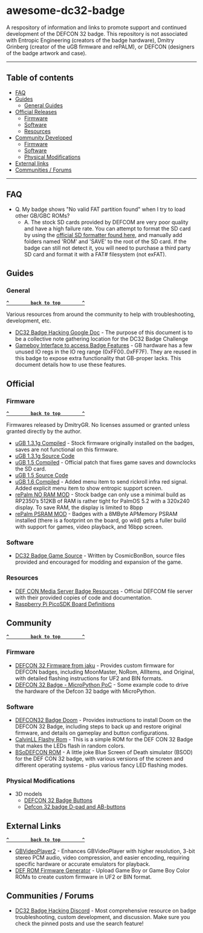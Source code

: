# awesome-dc32-badge
A respository of information and links to promote support and continued development of the DEFCON 32 badge. This repository is not associated with Entropic Engineering (creators of the badge hardware), Dmitry Grinberg (creator of the uGB firmware and rePALM), or DEFCON (designers of the badge artwork and case). 

--------------------

## Table of contents

- [FAQ]($faq)
- [Guides](#guides)
  - [General Guides](#general)
- [Official Releases](#official)
  - [Firmware](#firmware)
  - [Software](#software)
  - [Resources](#resources)
- [Community Developed](#community)
  - [Firmware](#commfirmware)
  - [Software](#commsoftware)
  - [Physical Modifications](#commmods)
- [External links](#external-links)
- [Communities / Forums](#communities--forums)

--------------------
## FAQ

- Q. My badge shows "No valid FAT partition found" when I try to load other GB/GBC ROMs?
  - A. The stock SD cards provided by DEFCOM are very poor quality and have a high failure rate. You can attempt to format the SD card by using the [official SD formatter found here](https://www.sdcard.org/downloads/formatter/), and manually add folders named 'ROM' and 'SAVE' to the root of the SD card. If the badge can still not detect it, you will need to purchase a third party SD card and format it with a FAT# filesystem (not exFAT).  

## Guides

### General

**[`^        back to top        ^`](#awesome-dc32-badge)**

Various resources from around the community to help with troubleshooting, development, etc.

- [DC32 Badge Hacking Google Doc](https://docs.google.com/document/d/1Jff1UbKaRGoHoAug1c0r6a4Y-MYruvgVORGG8c63sNQ) - The purpose of this document is to be a collective note gathering location for the DC32 Badge Challenge
- [Gameboy Interface to access Badge Features](https://docs.google.com/document/d/1COY5n0HhBcBq7ILwsKtOjV-_0-arNPkk_qBH9PI9fms) - GB hardware has a few unused IO regs in the IO reg range (0xFF00..0xFF7F). They are reused in this badge to expose extra functionality that GB-proper lacks. This document details how to use these features.

## Official

### Firmware

**[`^        back to top        ^`](#awesome-dc32-badge)**

Firmwares released by DmitryGR. No licenses assumed or granted unless granted directly by the author.

- [uGB 1.3.1g Compiled](https://discord.com/channels/867438418212683796/1262488625799495732/1271177820298674280) - Stock firmware originally installed on the badges, saves are not functional on this firmware. 
- [uGB 1.3.1g Source Code](https://cdn.discordapp.com/attachments/1262488625799495732/1271175312012480512/defcon_badge.tar.bz2?ex=66c0edc3&is=66bf9c43&hm=174d8e7c02c12762ec74cde20103b29705f163aeca7854a19823e1f5150bee18&) 
- [uGB 1.5 Compiled](http://dmitry.gr/images/defcon_update_1.5.0.tar.bz2) - Official patch that fixes game saves and downclocks the SD card.
- [uGB 1.5 Source Code](http://dmitry.gr/images/defcon_code_1.5.0.tar.bz2)
- [uGB 1.6 Compiled](https://discord.com/channels/867438418212683796/1262488625799495732/1271971778985590805) - Added menu item to send rickroll infra red signal. Added explicit menu item to show entropic support screen.
- [rePalm NO RAM MOD](https://dmitry.gr/images/rePalmDefcon_NOPSRAM.bin) - Stock badge can only use a minimal build as RP2350’s 512KB of RAM is rather tight for PalmOS 5.2 with a  320x240 display. To save RAM, the display is limited to 8bpp
- [rePalm PSRAM MOD](https://dmitry.gr/images/rePalmDefcon_withPSRAM.bin) - Badges with a 8MByte APMemory PSRAM installed (there is a footprint on the board, go wild) gets a fuller build with support for games, video playback, and 16bpp screen.

### Software

- [DC32 Badge Game Source](https://github.com/CosmicBonBon/DC32BadgeGame) - Written by CosmicBonBon, source files provided and encouraged for modding and expansion of the game.

### Resources

- [DEF CON Media Server Badge Resources](https://media.defcon.org/DEF%20CON%2032/DEF%20CON%2032%20badge/) - Official DEFCOM file server with their provided copies of code and documentation.
- [Raspberry Pi PicoSDK Board Definitions](https://github.com/raspberrypi/pico-sdk/blob/master/src/boards/include/boards/defcon32_badge.h) 

## Community

**[`^        back to top        ^`](#awesome-dc32-badge)**

### <a id="commfirmware" /> Firmware

- [DEFCON 32 Firmware from jaku](https://github.com/jaku/DEFCON-32-BadgeFirmware) - Provides custom firmware for DEFCON badges, including MoonMaster, NoRom, AllItems, and Original, with detailed flashing instructions for UF2 and BIN formats.
- [DEFCON 32 Badge - MicroPython PoC](https://github.com/Phaeilo/dc32_badge_micropython) - Some example code to drive the hardware of the Defcon 32 badge with MicroPython.

### <a id="commsoftware" /> Software

- [DEFCON32 Badge Doom](https://github.com/kilograham/rp2040-doom/releases/tag/defcon32_v0) - Provides instructions to install Doom on the DEFCON 32 Badge, including steps to back up and restore original firmware, and details on gameplay and button configurations.
- [CalvinLL Flashy Rom](https://github.com/Calvin-LL/defcon-32-badge-flashy-rom) - This is a simple ROM for the DEF CON 32 Badge that makes the LEDs flash in random colors.
- [BSoDEFCON ROM](https://github.com/rootabeta/BSoDEFCON) - A little joke Blue Screen of Death simulator (BSOD) for the DEF CON 32 badge, with various versions of the screen and different operating systems - plus various fancy LED flashing modes.

### <a id="commmods" /> Physical Modifications

- 3D models
  - [DEFCON 32 Badge Buttons](https://www.printables.com/model/977477-defcon-32-badge-buttons)
  - [Defcon 32 badge D-pad and AB-buttons](https://makerworld.com/en/models/588650?from=search#profileId-509911)

## External Links

**[`^        back to top        ^`](#awesome-dc32-badge)**

- [GBVideoPlayer2](https://github.com/LIJI32/GBVideoPlayer2) - Enhances GBVideoPlayer with higher resolution, 3-bit stereo PCM audio, video compression, and easier encoding, requiring specific hardware or accurate emulators for playback.
- [DEF ROM Firmware Generator](https://defrom.lol/) - Upload Game Boy or Game Boy Color ROMs to create custom firmware in UF2 or BIN format.

## Communities / Forums

- [DC32 Badge Hacking Discord](https://discord.gg/z7HvmSQx) - Most comprehensive resource on badge troubleshooting, custom development, and discussion. Make sure you check the pinned posts and use the search feature!
